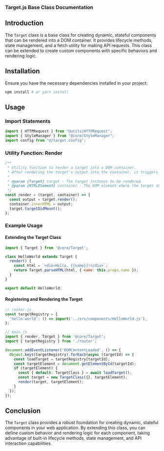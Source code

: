 ### Target.js Base Class Documentation

## Introduction

The `Target` class is a base class for creating dynamic, stateful components that can be rendered into a DOM container. It provides lifecycle methods, state management, and a fetch utility for making API requests. This class can be extended to create custom components with specific behaviors and rendering logic.

## Installation

Ensure you have the necessary dependencies installed in your project:

```bash
npm install # or yarn install
```

## Usage

### Import Statements

```javascript
import { HTTPRequest } from "@utils/HTTPRequest";
import { StyleManager } from "@core/StyleManager";
import config from "@/target.config";
```

### Utility Function: Render

```javascript
/**
 * Utility function to render a target into a DOM container.
 * After rendering the target's output into the container, it triggers the targetDidMount lifecycle method.
 *
 * @param {Target} target - The target instance to be rendered.
 * @param {HTMLElement} container - The DOM element where the target should be rendered.
 */
const render = (target, container) => {
  const output = target.render();
  container.innerHTML = output;
  target.targetDidMount();
};
```

### Example Usage

#### Extending the Target Class

```javascript
import { Target } from '@core/Target';

class HelloWorld extends Target {
  render() {
    const html = `<div>Hello, {{name}}!</div>`;
    return Target.parseHTML(html, { name: this.props.name });
  }
}

export default HelloWorld;
```

#### Registering and Rendering the Target

```javascript
// router.js
const targetRegistry = {
  'hello-world': () => import('../src/components/HelloWorld.js'),
};

// main.js
import { render, Target } from '@core/Target';
import { targetRegistry } from './router';

document.addEventListener('DOMContentLoaded', () => {
  Object.keys(targetRegistry).forEach(async (targetId) => {
    const loadTarget = targetRegistry[targetId];
    const targetElement = document.getElementById(targetId);
    if (targetElement) {
      const { default: TargetClass } = await loadTarget();
      const target = new TargetClass({}, targetElement);
      render(target, targetElement);
    }
  });
});
```

## Conclusion

The `Target` class provides a robust foundation for creating dynamic, stateful components in your web application. By extending this class, you can define custom behavior and rendering logic for each component, taking advantage of built-in lifecycle methods, state management, and API interaction capabilities.
